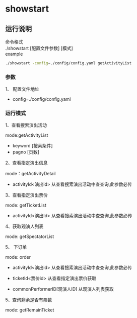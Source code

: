 # showstart

## 运行说明  

命令格式  
./showstart  [配置文件参数] [模式]  
example
```bash
./showstart -config=./config/config.yaml getActivityList
```
### 参数

1、 配置文件地址

- config=./config/config.yaml

### 运行模式

1、查看搜索演出活动

mode:getActivityList

- keyword [搜索条件]
- pagno [页数]


2、查看指定演出信息  

mode：getActivityDetail

- activityId<演出id> 从查看搜索演出活动中查查询,此参数必传


3、查看指定演出票价  

mode: getTicketList  

- activityId<演出Id> 从查看搜索演出活动中查查询,此参数必传

4、获取观演人列表  

mode: getSpectatorList

5、 下订单  

mode: order

- activityId<演出id> 从查看搜索演出活动中查查询,此参数必传

- ticketId<票价id> 从查看指定演出票价获取

- commonPerformerID[观演人ID] 从观演人列表获取

5、查询剩余是否有票数

mode: getRemainTicket